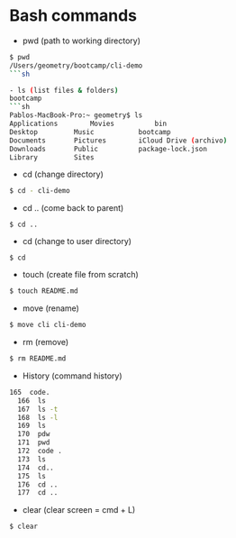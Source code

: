 # Bash commands 

- pwd (path to working directory)

```sh
$ pwd 
/Users/geometry/bootcamp/cli-demo
```sh

- ls (list files & folders)
bootcamp 
```sh
Pablos-MacBook-Pro:~ geometry$ ls
Applications		Movies			bin
Desktop			Music			bootcamp
Documents		Pictures		iCloud Drive (archivo)
Downloads		Public			package-lock.json
Library			Sites
``` 

- cd (change directory)
```sh
$ cd - cli-demo
```
   
-  cd .. (come back to parent)
```
$ cd ..
```

-  cd (change to user directory) 
```
$ cd 
```

- touch (create file from scratch)

```sh
$ touch README.md
```

- move (rename)
```sh
$ move cli cli-demo
```
- rm (remove)
```sh
$ rm README.md
```
- History (command history)
```sh
165  code.
  166  ls
  167  ls -t
  168  ls -l
  169  ls
  170  pdw
  171  pwd
  172  code .
  173  ls
  174  cd..
  175  ls
  176  cd ..
  177  cd ..
  ```

- clear (clear screen = cmd + L)
```sh
$ clear
```

